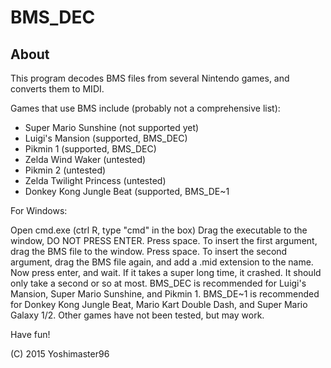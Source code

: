 # BMS_DEC

About
-----

This program decodes BMS files from several Nintendo games, and converts them to MIDI.

Games that use BMS include (probably not a comprehensive list):

  * Super Mario Sunshine (not supported yet)
  * Luigi's Mansion (supported, BMS_DEC)
  * Pikmin 1 (supported, BMS_DEC)
  * Zelda Wind Waker (untested)
  * Pikmin 2 (untested)
  * Zelda Twilight Princess (untested)
  * Donkey Kong Jungle Beat (supported, BMS_DE~1

 For Windows:

 Open cmd.exe (ctrl R, type "cmd" in the box)
 Drag the executable to the window, DO NOT PRESS ENTER. Press space.
 To insert the first argument, drag the BMS file to the window. Press space.
 To insert the second argument, drag the BMS file again, and add a .mid extension to the name.
 Now press enter, and wait. If it takes a super long time, it crashed. It should only take a second or so at most.
 BMS_DEC is recommended for Luigi's Mansion, Super Mario Sunshine, and Pikmin 1.
 BMS_DE~1 is recommended for Donkey Kong Jungle Beat, Mario Kart Double Dash, and Super Mario Galaxy 1/2.
 Other games have not been tested, but may work.
 
Have fun!

(C) 2015 Yoshimaster96
